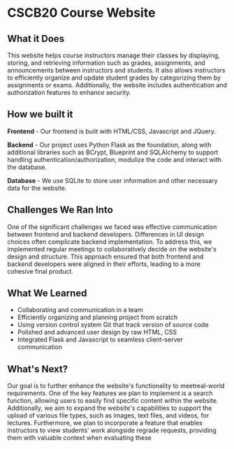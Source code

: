 # CSCB20 Course Website
## What it Does
This website helps course instructors manage their classes by displaying, storing, and retrieving information such as grades, assignments, and announcements between instructors and students. It also allows instructors to efficiently organize and update student grades by categorizing them by assignments or exams. Additionally, the website includes authentication and authorization features to enhance security.

## How we built it
**Frontend** - Our frontend is built with HTML/CSS, Javascript and JQuery.

**Backend** - Our project uses Python Flask as the foundation, along with additional libraries such as BCrypt, Blueprint and SQLAlchemy to support handling authentication/authorization, modulize the code and interact with the database. 

**Database** - We use SQLite to store user information and other necessary data for the website.

## Challenges We Ran Into
One of the significant challenges we faced was effective communication between frontend and backend developers. Differences in UI design choices often complicate backend implementation. To address this, we implemented regular meetings to collaboratively decide on the website's design and structure. This approach ensured that both frontend and backend developers were aligned in their efforts, leading to a more cohesive final product.

## What We Learned
- Collaborating and communication in a team
- Efficiently organizing and planning project from scratch  
- Using version control system Git that track version of source code
- Polished and advanced user design by raw HTML, CSS
- Integrated Flask and Javascript to seamless client-server communication
  
## What's Next?
Our goal is to further enhance the website's functionality to meetreal-world requirements. One of the key features we plan to implement is a search function, allowing users to easily find specific content within the website. Additionally, we aim to expand the website's capabilities to support the upload of various file types, such as images, text files, and videos, for lectures. Furthermore, we plan to incorporate a feature that enables instructors to view students' work alongside regrade requests, providing them with valuable context when evaluating these

